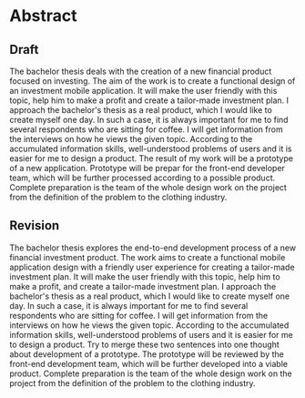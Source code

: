 # Abstract
## Draft
The bachelor thesis deals with the creation of a new financial product focused on investing. The aim of the work is to create a functional design of an investment mobile application. It will make the user friendly with this topic, help him to make a profit and create a tailor-made investment plan. I approach the bachelor's thesis as a real product, which I would like to create myself one day. In such a case, it is always important for me to find several respondents who are sitting for coffee. I will get information from the interviews on how he views the given topic. According to the accumulated information skills, well-understood problems of users and it is easier for me to design a product. The result of my work will be a prototype of a new application. Prototype will be prepar for the front-end developer team, which will be further processed according to a possible product. Complete preparation is the team of the whole design work on the project from the definition of the problem to the clothing industry.

## Revision
The bachelor thesis explores the end-to-end development process of a new financial investment product. The work aims to create a functional mobile application design with a friendly user experience for creating a tailor-made investment plan. It will make the user friendly with this topic, help him to make a profit, and create a tailor-made investment plan. 
I approach the bachelor's thesis as a real product, which I would like to create myself one day. In such a case, it is always important for me to find several respondents who are sitting for coffee. I will get information from the interviews on how he views the given topic. According to the accumulated information skills, well-understood problems of users and it is easier for me to design a product. Try to merge these two sentences into one thought about development of a prototype. The prototype will be reviewed by the front-end development team, which will be further developed into a viable product. Complete preparation is the team of the whole design work on the project from the definition of the problem to the clothing industry.
